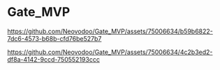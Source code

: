 # Gate_MVP

https://github.com/Neovodoo/Gate_MVP/assets/75006634/b59b6822-7dc6-4573-b68b-cfd76be527b7



https://github.com/Neovodoo/Gate_MVP/assets/75006634/4c2b3ed2-df8a-4142-9ccd-750552193ccc

